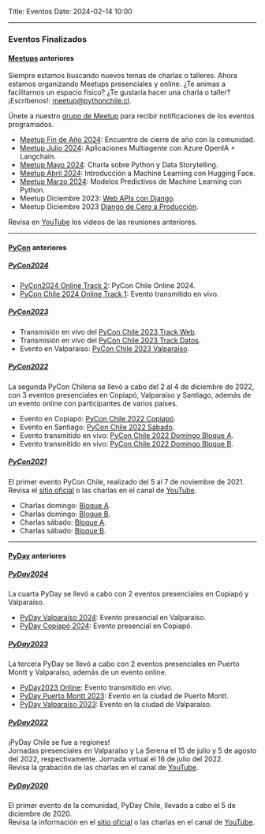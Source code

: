 Title: Eventos
Date: 2024-02-14 10:00

---

### Eventos Finalizados

#### [Meetups](https://meetup.com/es/pythonchile) anteriores
Siempre estamos buscando nuevos temas de charlas o talleres. Ahora estamos organizando Meetups presenciales y online. ¿Te animas a facilitarnos un espacio físico? ¿Te gustaría hacer una charla o taller? ¡Escríbenos!: meetup@pythonchile.cl.

Únete a nuestro [grupo de Meetup](https://meetup.com/es/pythonchile) para recibir notificaciones de los eventos programados.

- [Meetup Fin de Año 2024](https://www.youtube.com/watch?v=7NYzEu86bLU): Encuentro de cierre de año con la comunidad.
- [Meetup Julio 2024](https://www.youtube.com/watch?v=U3yoV1-Quws): Aplicaciones Multiagente con Azure OpenIA + Langchain.
- [Meetup Mayo 2024](https://www.youtube.com/watch?v=vgkOTFfJvPc): Charla sobre Python y Data Storytelling.
- [Meetup Abril 2024](https://www.youtube.com/watch?v=4Glkip6TTbs): Introducción a Machine Learning con Hugging Face.
- [Meetup Marzo 2024](https://www.youtube.com/watch?v=kQenJMoZ06Y): Modelos Predictivos de Machine Learning con Python. 
- Meetup Diciembre 2023: [Web APIs con Django](https://www.youtube.com/watch?v=CWHV-tyqxs4).
- Meetup Diciembre 2023 [Django de Cero a Producción](https://www.youtube.com/watch?v=lGKRPUtGfE8).

Revisa en [YouTube](https://www.youtube.com/playlist?list=PLUJnp-JI9H_yCrLT2-6Ze_cSMGsLcGloh) los videos de las reuniones anteriores.

---

#### [PyCon](https://pycon.cl) anteriores

##### [PyCon2024](https://pycon.cl/2024)

  - [PyCon2024 Online Track 2](https://www.youtube.com/watch?v=DI89ALX0dbA): PyCon Chile Online 2024.
  - [PyCon Chile 2024 Online Track 1](https://www.youtube.com/watch?v=mdpfYPBdn1A): Evento transmitido en vivo.

##### [PyCon2023](https://pycon.cl/2023)

  - Transmisión en vivo del [PyCon Chile 2023 Track Web](https://www.youtube.com/watch?v=4mBdhoVD6oQ).
  - Transmisión en vivo del [PyCon Chile 2023 Track Datos](https://www.youtube.com/watch?v=l3B9eetX3mc).
  - Evento en Valparaíso: [PyCon Chile 2023 Valparaíso](https://www.youtube.com/watch?v=X1xcyY9Y0Pc).

##### [PyCon2022](https://pycon.cl/2022)  
  La segunda PyCon Chilena se llevó a cabo del 2 al 4 de diciembre de 2022, con 3 eventos presenciales en Copiapó, Valparaíso y Santiago, además de un evento online con participantes de varios países.  

  - Evento en Copiapó: [PyCon Chile 2022 Copiapó](https://www.youtube.com/watch?v=A0eTkm6v68o).
  - Evento en Santiago: [PyCon Chile 2022 Sábado](https://www.youtube.com/watch?v=fjkQ0xNt2B4).
  - Evento transmitido en vivo: [PyCon Chile 2022 Domingo Bloque A](https://www.youtube.com/watch?v=L0HFy2yZsck).
  - Evento transmitido en vivo: [PyCon Chile 2022 Domingo Bloque B](https://www.youtube.com/watch?v=76cIw_G0bAA).

##### [PyCon2021](https://pycon.cl/2021)  
  El primer evento PyCon Chile, realizado del 5 al 7 de noviembre de 2021.  
  Revisa el [sitio oficial](https://pycon.cl/2021) o las charlas en el canal de [YouTube](https://www.youtube.com/playlist?list=PLUJnp-JI9H_wrHCpMPDdYcqSNF6EVISUW).

  - Charlas domingo: [Bloque A](https://www.youtube.com/watch?v=_-2erPEYbjk&list=PLUJnp-JI9H_yY0h78Qd9LyXZPloa2WHEB).
  - Charlas domingo: [Bloque B](https://www.youtube.com/watch?v=VLyEJoQhuD4&list=PLUJnp-JI9H_y8WIzTbTbQ8fA-8fJN7b3P).
  - Charlas sábado: [Bloque A](https://www.youtube.com/watch?v=L9NGtc61W0Q&list=PLUJnp-JI9H_xCL5Cfs5t_HYGFujdVVTDC).
  - Charlas sábado: [Bloque B](https://www.youtube.com/watch?v=rC5KCVC0CuU&list=PLUJnp-JI9H_yedKvveSZlNp5wJ0UwJEyo).

---

#### [PyDay](https://pyday.cl) anteriores

##### [PyDay2024](https://pyday.cl)  
  La cuarta PyDay se llevó a cabo con 2 eventos presenciales en Copiapó y Valparaíso.

  - [PyDay Valparaíso 2024](https://www.youtube.com/watch?v=6AWDEZY_iZI): Evento presencial en Valparaíso.
  - [PyDay Copiapó 2024](https://www.youtube.com/watch?v=4t-z5oVGIAA): Evento presencial en Copiapó.

##### [PyDay2023](https://pyday.cl/2023)  
  La tercera PyDay se llevó a cabo con 2 eventos presenciales en Puerto Montt y Valparaíso, además de un evento online.

  - [PyDay2023 Online](https://www.youtube.com/watch?v=FB-VCA9sjio): Evento transmitido en vivo.
  - [PyDay Puerto Montt 2023](https://www.youtube.com/watch?v=xjwkJzBTdNI): Evento en la ciudad de Puerto Montt.
  - [PyDay Valparaíso 2023](https://www.youtube.com/watch?v=m3v8Ah5NOSQ): Evento en la ciudad de Valparaíso.

##### [PyDay2022](https://pyday.cl/2022)  
  ¡PyDay Chile se fue a regiones!  
  Jornadas presenciales en Valparaíso y La Serena el 15 de julio y 5 de agosto del 2022, respectivamente. Jornada virtual el 16 de julio del 2022.  
  Revisa la grabación de las charlas en el canal de [YouTube](https://www.youtube.com/watch?v=Dy0SSE8uk-Y).

##### [PyDay2020](https://pyday.cl/2020)  
  El primer evento de la comunidad, PyDay Chile, llevado a cabo el 5 de diciembre de 2020.  
  Revisa la información en el [sitio oficial](https://pyday.cl/2020/) o las charlas en el canal de [YouTube](https://www.youtube.com/watch?v=x6U4ocP1k2Q&list=PLUJnp-JI9H_xUe5Jur1MqwdODwtOQs09p).
